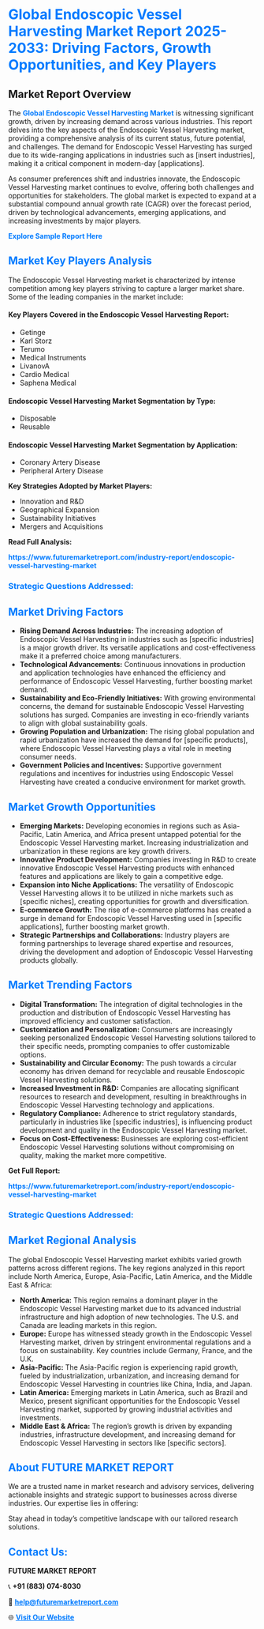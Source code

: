 <h1 style="color: #007BFF;">Global Endoscopic Vessel Harvesting Market Report 2025-2033: Driving Factors, Growth Opportunities, and Key Players</h1>

<section id="overview">
<h2>Market Report Overview</h2>
<p>The <a href="https://www.futuremarketreport.com/industry-report/endoscopic-vessel-harvesting-market" style="color: #007BFF; text-decoration: none;"><strong>Global Endoscopic Vessel Harvesting Market</strong></a> is witnessing significant growth, driven by increasing demand across various industries. This report delves into the key aspects of the Endoscopic Vessel Harvesting market, providing a comprehensive analysis of its current status, future potential, and challenges. The demand for Endoscopic Vessel Harvesting has surged due to its wide-ranging applications in industries such as [insert industries], making it a critical component in modern-day [applications].</p>
<p>As consumer preferences shift and industries innovate, the Endoscopic Vessel Harvesting market continues to evolve, offering both challenges and opportunities for stakeholders. The global market is expected to expand at a substantial compound annual growth rate (CAGR) over the forecast period, driven by technological advancements, emerging applications, and increasing investments by major players.</p>
</section>

<section id="overview">
<p><a href="https://www.futuremarketreport.com/request-sample/reportId=64863" style="color: #007BFF; text-decoration: none;"><strong>Explore Sample Report Here</strong></a></p>
</section>

<section id="key-players">
<h2 style="color: #007BFF;">Market Key Players Analysis</h2>
<p>The Endoscopic Vessel Harvesting market is characterized by intense competition among key players striving to capture a larger market share. Some of the leading companies in the market include:</p>
<h4>Key Players Covered in the Endoscopic Vessel Harvesting Report:</h4>
<ul><li>Getinge</li><li>Karl Storz</li><li>Terumo</li><li>Medical Instruments</li><li>LivanovA</li><li>Cardio Medical</li><li>Saphena Medical</li></ul>
<h4>Endoscopic Vessel Harvesting Market Segmentation by Type:</h4>
<ul><li>Disposable</li><li>Reusable</li></ul>

<h4>Endoscopic Vessel Harvesting Market Segmentation by Application:</h4>
<ul><li>Coronary Artery Disease</li><li>Peripheral Artery Disease</li></ul>
<p><strong>Key Strategies Adopted by Market Players:</strong></p>
<ul>
<li>Innovation and R&D</li>
<li>Geographical Expansion</li>
<li>Sustainability Initiatives</li>
<li>Mergers and Acquisitions</li>
</ul>
</section>

<section>
<p><strong>Read Full Analysis: </strong></p><a href="https://www.futuremarketreport.com/industry-report/endoscopic-vessel-harvesting-market" style="color: #007BFF; text-decoration: none;"><strong>https://www.futuremarketreport.com/industry-report/endoscopic-vessel-harvesting-market</strong></a>
<h3 style="color: #007BFF;">Strategic Questions Addressed:</h3>
</section>

<section id="driving-factors">
<h2 style="color: #007BFF;">Market Driving Factors</h2>
<ul>
<li><strong>Rising Demand Across Industries:</strong> The increasing adoption of Endoscopic Vessel Harvesting in industries such as [specific industries] is a major growth driver. Its versatile applications and cost-effectiveness make it a preferred choice among manufacturers.</li>
<li><strong>Technological Advancements:</strong> Continuous innovations in production and application technologies have enhanced the efficiency and performance of Endoscopic Vessel Harvesting, further boosting market demand.</li>
<li><strong>Sustainability and Eco-Friendly Initiatives:</strong> With growing environmental concerns, the demand for sustainable Endoscopic Vessel Harvesting solutions has surged. Companies are investing in eco-friendly variants to align with global sustainability goals.</li>
<li><strong>Growing Population and Urbanization:</strong> The rising global population and rapid urbanization have increased the demand for [specific products], where Endoscopic Vessel Harvesting plays a vital role in meeting consumer needs.</li>
<li><strong>Government Policies and Incentives:</strong> Supportive government regulations and incentives for industries using Endoscopic Vessel Harvesting have created a conducive environment for market growth.</li>
</ul>
</section>

<section id="growth-opportunities">
<h2 style="color: #007BFF;">Market Growth Opportunities</h2>
<ul>
<li><strong>Emerging Markets:</strong> Developing economies in regions such as Asia-Pacific, Latin America, and Africa present untapped potential for the Endoscopic Vessel Harvesting market. Increasing industrialization and urbanization in these regions are key growth drivers.</li>
<li><strong>Innovative Product Development:</strong> Companies investing in R&D to create innovative Endoscopic Vessel Harvesting products with enhanced features and applications are likely to gain a competitive edge.</li>
<li><strong>Expansion into Niche Applications:</strong> The versatility of Endoscopic Vessel Harvesting allows it to be utilized in niche markets such as [specific niches], creating opportunities for growth and diversification.</li>
<li><strong>E-commerce Growth:</strong> The rise of e-commerce platforms has created a surge in demand for Endoscopic Vessel Harvesting used in [specific applications], further boosting market growth.</li>
<li><strong>Strategic Partnerships and Collaborations:</strong> Industry players are forming partnerships to leverage shared expertise and resources, driving the development and adoption of Endoscopic Vessel Harvesting products globally.</li>
</ul>
</section>

<section id="trending-factors">
<h2 style="color: #007BFF;">Market Trending Factors</h2>
<ul>
<li><strong>Digital Transformation:</strong> The integration of digital technologies in the production and distribution of Endoscopic Vessel Harvesting has improved efficiency and customer satisfaction.</li>
<li><strong>Customization and Personalization:</strong> Consumers are increasingly seeking personalized Endoscopic Vessel Harvesting solutions tailored to their specific needs, prompting companies to offer customizable options.</li>
<li><strong>Sustainability and Circular Economy:</strong> The push towards a circular economy has driven demand for recyclable and reusable Endoscopic Vessel Harvesting solutions.</li>
<li><strong>Increased Investment in R&D:</strong> Companies are allocating significant resources to research and development, resulting in breakthroughs in Endoscopic Vessel Harvesting technology and applications.</li>
<li><strong>Regulatory Compliance:</strong> Adherence to strict regulatory standards, particularly in industries like [specific industries], is influencing product development and quality in the Endoscopic Vessel Harvesting market.</li>
<li><strong>Focus on Cost-Effectiveness:</strong> Businesses are exploring cost-efficient Endoscopic Vessel Harvesting solutions without compromising on quality, making the market more competitive.</li>
</ul>
</section>

<section>
<p><strong>Get Full Report: </strong></p><a href="https://www.futuremarketreport.com/industry-report/endoscopic-vessel-harvesting-market" style="color: #007BFF; text-decoration: none;"><strong>https://www.futuremarketreport.com/industry-report/endoscopic-vessel-harvesting-market</strong></a>
<h3 style="color: #007BFF;">Strategic Questions Addressed:</h3>
</section>


<section id="regional-analysis">
<h2 style="color: #007BFF;">Market Regional Analysis</h2>
<p>The global Endoscopic Vessel Harvesting market exhibits varied growth patterns across different regions. The key regions analyzed in this report include North America, Europe, Asia-Pacific, Latin America, and the Middle East & Africa:</p>
<ul>
<li><strong>North America:</strong> This region remains a dominant player in the Endoscopic Vessel Harvesting market due to its advanced industrial infrastructure and high adoption of new technologies. The U.S. and Canada are leading markets in this region.</li>
<li><strong>Europe:</strong> Europe has witnessed steady growth in the Endoscopic Vessel Harvesting market, driven by stringent environmental regulations and a focus on sustainability. Key countries include Germany, France, and the U.K.</li>
<li><strong>Asia-Pacific:</strong> The Asia-Pacific region is experiencing rapid growth, fueled by industrialization, urbanization, and increasing demand for Endoscopic Vessel Harvesting in countries like China, India, and Japan.</li>
<li><strong>Latin America:</strong> Emerging markets in Latin America, such as Brazil and Mexico, present significant opportunities for the Endoscopic Vessel Harvesting market, supported by growing industrial activities and investments.</li>
<li><strong>Middle East & Africa:</strong> The region’s growth is driven by expanding industries, infrastructure development, and increasing demand for Endoscopic Vessel Harvesting in sectors like [specific sectors].</li>
</ul>
</section>

<footer>
<h2 style="color: #007BFF;">About FUTURE MARKET REPORT</h2>
<p>We are a trusted name in market research and advisory services, delivering actionable insights and strategic support to businesses across diverse industries. Our expertise lies in offering:</p>

<p>Stay ahead in today’s competitive landscape with our tailored research solutions.</p>

<h2 style="color: #007BFF;">Contact Us:</h2>
<p><strong>FUTURE MARKET REPORT</strong></p>
<p>📞 <strong>+91 (883) 074-8030</strong></p>
<p>📧 <strong><a href="mailto:help@futuremarketreport.com" style="color: #007BFF;">help@futuremarketreport.com</a></strong></p>
<p>🌐 <strong><a href="https://www.futuremarketreport.com/" style="color: #007BFF;">Visit Our Website</a></strong></p>
</footer>